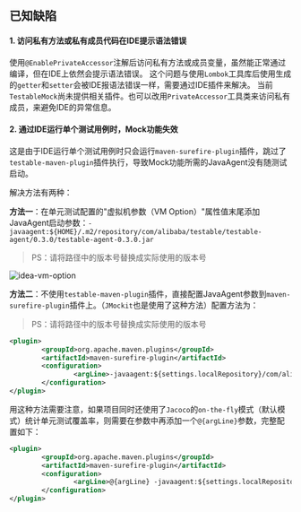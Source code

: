 已知缺陷
---

#### 1. 访问私有方法或私有成员代码在IDE提示语法错误

使用`@EnablePrivateAccessor`注解后访问私有方法或成员变量，虽然能正常通过编译，但在IDE上依然会提示语法错误。
这个问题与使用`Lombok`工具库后使用生成的`getter`和`setter`会被IDE报语法错误一样，需要通过IDE插件来解决。
当前`TestableMock`尚未提供相关插件。也可以改用`PrivateAccessor`工具类来访问私有成员，来避免IDE的异常信息。

#### 2. 通过IDE运行单个测试用例时，Mock功能失效

这是由于IDE运行单个测试用例时只会运行`maven-surefire-plugin`插件，跳过了`testable-maven-plugin`插件执行，导致Mock功能所需的JavaAgent没有随测试启动。

解决方法有两种：

**方法一**：在单元测试配置的"虚拟机参数（VM Option）"属性值末尾添加JavaAgent启动参数：`-javaagent:${HOME}/.m2/repository/com/alibaba/testable/testable-agent/0.3.0/testable-agent-0.3.0.jar`

> PS：请将路径中的版本号替换成实际使用的版本号

![idea-vm-option](https://testable-code.oss-cn-beijing.aliyuncs.com/idea-vm-option.png)

**方法二**：不使用`testable-maven-plugin`插件，直接配置JavaAgent参数到`maven-surefire-plugin`插件上。（`JMockit`也是使用了这种方法）配置方法为：

> PS：请将路径中的版本号替换成实际使用的版本号

```xml
<plugin>
        <groupId>org.apache.maven.plugins</groupId>
        <artifactId>maven-surefire-plugin</artifactId>
        <configuration>
                <argLine>-javaagent:${settings.localRepository}/com/alibaba/testable/testable-agent/0.2.2/testable-agent-0.2.2.jar</argLine>
        </configuration>
</plugin>
```

用这种方法需要注意，如果项目同时还使用了`Jacoco`的`on-the-fly`模式（默认模式）统计单元测试覆盖率，则需要在参数中再添加一个`@{argLine}`参数，完整配置如下：

```xml
<plugin>
        <groupId>org.apache.maven.plugins</groupId>
        <artifactId>maven-surefire-plugin</artifactId>
        <configuration>
                <argLine>@{argLine} -javaagent:${settings.localRepository}/com/alibaba/testable/testable-agent/0.2.2/testable-agent-0.2.2.jar</argLine>
        </configuration>
</plugin>
```
